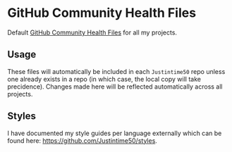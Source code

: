 # GitHub Community Health Files

Default [GitHub Community Health Files](https://docs.github.com/en/communities/setting-up-your-project-for-healthy-contributions/creating-a-default-community-health-file) for all my projects.

## Usage

These files will automatically be included in each `Justintime50` repo unless one already exists in a repo (in which case, the local copy will take precidence). Changes made here will be reflected automatically across all projects.

## Styles

I have documented my style guides per language externally which can be found here: https://github.com/Justintime50/styles.

